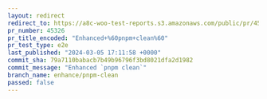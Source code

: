 ```yaml
---
layout: redirect
redirect_to: https://a8c-woo-test-reports.s3.amazonaws.com/public/pr/45326/e2e/index.html
pr_number: 45326
pr_title_encoded: "Enhanced+%60pnpm+clean%60"
pr_test_type: e2e
last_published: "2024-03-05 17:11:58 +0000"
commit_sha: 79a7110babacb7b49b96796f3bd8021dfa2d1982
commit_message: "Enhanced `pnpm clean`"
branch_name: enhance/pnpm-clean
passed: false
---
```

